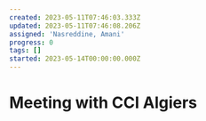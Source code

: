 ```yaml
---
created: 2023-05-11T07:46:03.333Z
updated: 2023-05-11T07:46:08.206Z
assigned: 'Nasreddine, Amani'
progress: 0
tags: []
started: 2023-05-14T00:00:00.000Z
---
```


# Meeting with CCI Algiers
